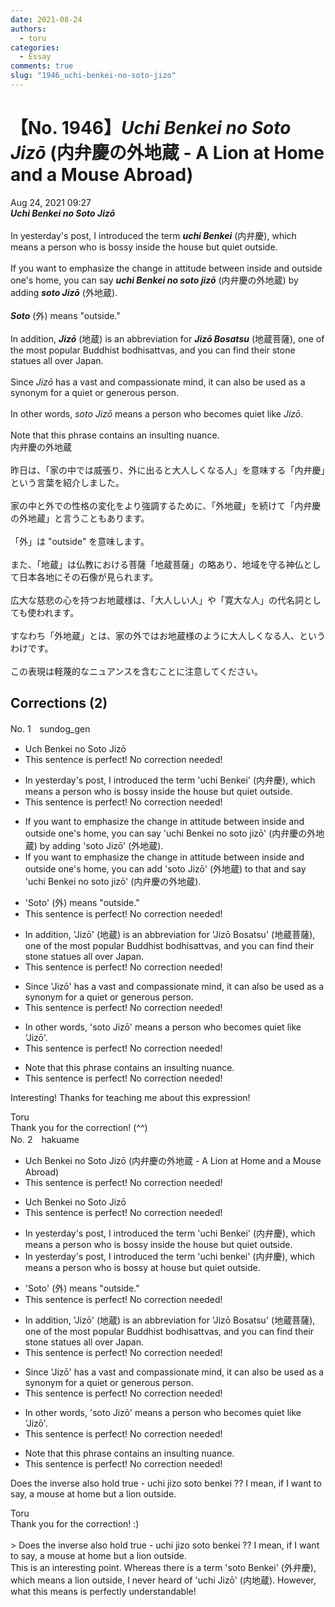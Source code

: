 ```yaml
---
date: 2021-08-24
authors:
  - toru
categories:
  - Essay
comments: true
slug: "1946_uchi-benkei-no-soto-jizo"
---
```


# 【No. 1946】<strong><em>Uchi Benkei no Soto Jizō</em></strong> (内弁慶の外地蔵 - A Lion at Home and a Mouse Abroad)
<div class="date">Aug 24, 2021 09:27</div>
<div id="post"><div id="body_show_ori">
<strong><em>Uchi Benkei no Soto Jizō</em></strong><br/><br/>In yesterday's post, I introduced the term <strong><em>uchi Benkei</em></strong> (内弁慶), which means a person who is bossy inside the house but quiet outside.<br/><br/>If you want to emphasize the change in attitude between inside and outside one's home, you can say <strong><em>uchi Benkei no soto jizō</em></strong> (内弁慶の外地蔵) by adding <strong><em>soto Jizō</em></strong> (外地蔵).<br/><br/><strong><em>Soto</em></strong> (外) means "outside."<br/><br/>In addition, <strong><em>Jizō</em></strong> (地蔵) is an abbreviation for <strong><em>Jizō Bosatsu</em></strong> (地蔵菩薩), one of the most popular Buddhist bodhisattvas, and you can find their stone statues all over Japan.<br/><br/>Since <em>Jizō</em> has a vast and compassionate mind, it can also be used as a synonym for a quiet or generous person.<br/><br/>In other words, <em>soto Jizō</em> means a person who becomes quiet like <em>Jizō</em>.<br/><br/>Note that this phrase contains an insulting nuance.
</div></div>

<!-- more -->

<div id="post_ja"><div id="body_show_mo">
内弁慶の外地蔵<br/><br/>昨日は、「家の中では威張り、外に出ると大人しくなる人」を意味する「内弁慶」という言葉を紹介しました。<br/><br/>家の中と外での性格の変化をより強調するために、「外地蔵」を続けて「内弁慶の外地蔵」と言うこともあります。<br/><br/>「外」は "outside" を意味します。<br/><br/>また、「地蔵」は仏教における菩薩「地蔵菩薩」の略あり、地域を守る神仏として日本各地にその石像が見られます。<br/><br/>広大な慈悲の心を持つお地蔵様は、「大人しい人」や「寛大な人」の代名詞としても使われます。<br/><br/>すなわち「外地蔵」とは、家の外ではお地蔵様のように大人しくなる人、というわけです。<br/><br/>この表現は軽蔑的なニュアンスを含むことに注意してください。
</div></div>

## Corrections (2)
<div id="block"><div class="first_name"> No. 1　<span class="just_name">sundog_gen</span></div><div id="block2">
<ul class="correction_field">
<li class="incorrect">Uch Benkei no Soto Jizō</li>
<li class="corrected perfect">This sentence is perfect! No correction needed!</li>
</ul>
<ul class="correction_field">
<li class="incorrect">In yesterday's post, I introduced the term 'uchi Benkei' (内弁慶), which means a person who is bossy inside the house but quiet outside.</li>
<li class="corrected perfect">This sentence is perfect! No correction needed!</li>
</ul>
<ul class="correction_field">
<li class="incorrect">If you want to emphasize the change in attitude between inside and outside one's home, you can say 'uchi Benkei no soto jizō' (内弁慶の外地蔵) by adding 'soto Jizō' (外地蔵).</li>
<li class="corrected correct">
If you want to emphasize the change in attitude between inside and outside one's home, you can add 'soto Jizō' (外地蔵) to that and say 'uchi Benkei no soto jizō' (内弁慶の外地蔵).
</li>
</ul>
<ul class="correction_field">
<li class="incorrect">'Soto' (外) means "outside."</li>
<li class="corrected perfect">This sentence is perfect! No correction needed!</li>
</ul>
<ul class="correction_field">
<li class="incorrect">In addition, 'Jizō' (地蔵) is an abbreviation for 'Jizō Bosatsu' (地蔵菩薩), one of the most popular Buddhist bodhisattvas, and you can find their stone statues all over Japan.</li>
<li class="corrected perfect">This sentence is perfect! No correction needed!</li>
</ul>
<ul class="correction_field">
<li class="incorrect">Since 'Jizō' has a vast and compassionate mind, it can also be used as a synonym for a quiet or generous person.</li>
<li class="corrected perfect">This sentence is perfect! No correction needed!</li>
</ul>
<ul class="correction_field">
<li class="incorrect">In other words, 'soto Jizō' means a person who becomes quiet like 'Jizō'.</li>
<li class="corrected perfect">This sentence is perfect! No correction needed!</li>
</ul>
<ul class="correction_field">
<li class="incorrect">Note that this phrase contains an insulting nuance.</li>
<li class="corrected perfect">This sentence is perfect! No correction needed!</li>
</ul>
<p class="comment_small">
 Interesting! Thanks for teaching me about this expression!
</p>

</div><div class="name"><span class="just_name">Toru</span><br>
Thank you for the correction! (^^)
</div>
</div>
<div id="block"><div class="first_name"> No. 2　<span class="just_name">hakuame</span></div><div id="block2">
<ul class="correction_field">
<li class="incorrect">Uch Benkei no Soto Jizō (内弁慶の外地蔵 - A Lion at Home and a Mouse Abroad)</li>
<li class="corrected perfect">This sentence is perfect! No correction needed!</li>
</ul>
<ul class="correction_field">
<li class="incorrect">Uch Benkei no Soto Jizō</li>
<li class="corrected perfect">This sentence is perfect! No correction needed!</li>
</ul>
<ul class="correction_field">
<li class="incorrect">In yesterday's post, I introduced the term 'uchi Benkei' (内弁慶), which means a person who is bossy inside the house but quiet outside.</li>
<li class="corrected correct">
In yesterday's post, I introduced the term 'uchi benkei' (内弁慶), which means a person who is bossy <span class="f_blue">at</span> house but quiet outside.
</li>
</ul>
<ul class="correction_field">
<li class="incorrect">'Soto' (外) means "outside."</li>
<li class="corrected perfect">This sentence is perfect! No correction needed!</li>
</ul>
<ul class="correction_field">
<li class="incorrect">In addition, 'Jizō' (地蔵) is an abbreviation for 'Jizō Bosatsu' (地蔵菩薩), one of the most popular Buddhist bodhisattvas, and you can find their stone statues all over Japan.</li>
<li class="corrected perfect">This sentence is perfect! No correction needed!</li>
</ul>
<ul class="correction_field">
<li class="incorrect">Since 'Jizō' has a vast and compassionate mind, it can also be used as a synonym for a quiet or generous person.</li>
<li class="corrected perfect">This sentence is perfect! No correction needed!</li>
</ul>
<ul class="correction_field">
<li class="incorrect">In other words, 'soto Jizō' means a person who becomes quiet like 'Jizō'.</li>
<li class="corrected perfect">This sentence is perfect! No correction needed!</li>
</ul>
<ul class="correction_field">
<li class="incorrect">Note that this phrase contains an insulting nuance.</li>
<li class="corrected perfect">This sentence is perfect! No correction needed!</li>
</ul>
<p class="comment_small">
 Does the inverse also hold true - uchi jizo soto benkei ??  I mean, if I want to say, a mouse at home but a lion outside.
</p>

</div><div class="name"><span class="just_name">Toru</span><br>
Thank you for the correction! :)<br/><br/>&gt; Does the inverse also hold true - uchi jizo soto benkei ?? I mean, if I want to say, a mouse at home but a lion outside.<br/>This is an interesting point. Whereas there is a term 'soto Benkei' (外弁慶), which means a lion outside, I never heard of 'uchi Jizō' (内地蔵). However, what this means is perfectly understandable!
</div>
</div>
